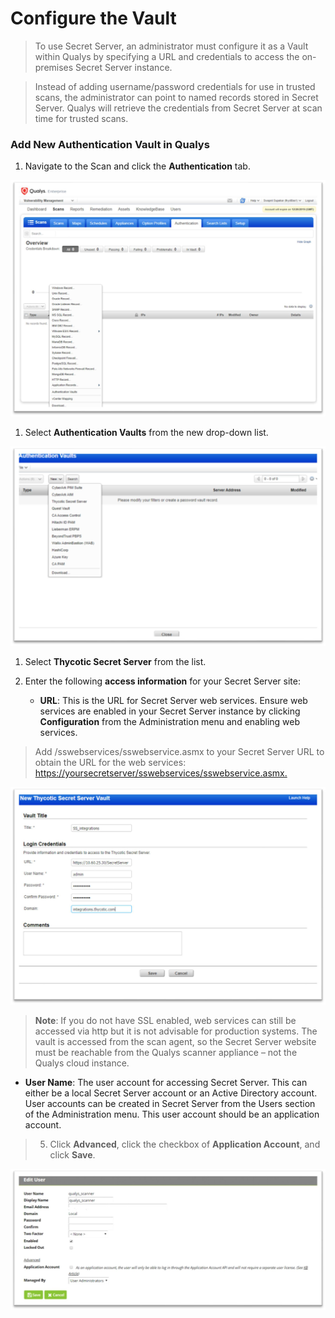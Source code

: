 [title]: # (Configure the Vault)
[tags]: # (vault)
[priority]: # (101)
# Configure the Vault

>   To use Secret Server, an administrator must configure it as a Vault within
>   Qualys by specifying a URL and credentials to access the on-premises Secret
>   Server instance.

>   Instead of adding username/password credentials for use in trusted scans,
>   the administrator can point to named records stored in Secret Server. Qualys
>   will retrieve the credentials from Secret Server at scan time for trusted
>   scans.

### Add New Authentication Vault in Qualys

1.  Navigate to the Scan and click the **Authentication** tab.

![](images/ebbc288b1e440bdc516ab20cdd420431.png)

1.  Select **Authentication Vaults** from the new drop-down list.

![](images/b893605d9d142fd5e4d0de71b5b47656.png)

1.  Select **Thycotic Secret Server** from the list.

2.  Enter the following **access information** for your Secret Server site:

    -   **URL**: This is the URL for Secret Server web services. Ensure web
        services are enabled in your Secret Server instance by clicking
        **Configuration** from the Administration menu and enabling web
        services.

>   Add /sswebservices/sswebservice.asmx to your Secret Server URL to obtain the
>   URL for the web services:
>   [https://yoursecretserver/sswebservices/sswebservice.asmx.](https://yoursecretserver/sswebservices/sswebservice.asmx)

![](images/86a692d81c1c4285b0546e8c2451e2aa.png)

>   **Note**: If you do not have SSL enabled, web services can still be accessed
>   via http but it is not advisable for production systems. The vault is
>   accessed from the scan agent, so the Secret Server website must be reachable
>   from the Qualys scanner appliance – not the Qualys cloud instance.

-   **User Name**: The user account for accessing Secret Server. This can either
    be a local Secret Server account or an Active Directory account. User
    accounts can be created in Secret Server from the Users section of the
    Administration menu. This user account should be an application account.

>   5. Click **Advanced**, click the checkbox of **Application Account**, and
>   click **Save**.

![](images/b25a0c988408d1c6e03e1851fedfa125.png)
